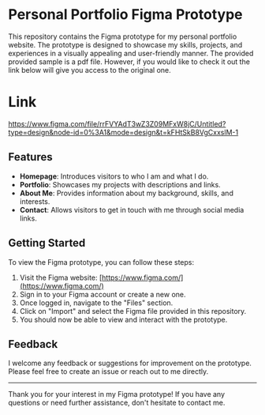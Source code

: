 # Personal Portfolio Figma Prototype

This repository contains the Figma prototype for my personal portfolio website. The prototype is designed to showcase my skills, projects, and experiences in a visually appealing and user-friendly manner. The provided provided sample is a pdf file. However, if you would like to check it out the link below will give you access to the original one. 

# Link
https://www.figma.com/file/rrFVYAdT3wZ3Z09MFxW8jC/Untitled?type=design&node-id=0%3A1&mode=design&t=kFHtSkB8VgCxxslM-1


## Features

- **Homepage**: Introduces visitors to who I am and what I do.
- **Portfolio**: Showcases my projects with descriptions and links.
- **About Me**: Provides information about my background, skills, and interests.
- **Contact**: Allows visitors to get in touch with me through social media links.

## Getting Started

To view the Figma prototype, you can follow these steps:

1. Visit the Figma website: [https://www.figma.com/](https://www.figma.com/)
2. Sign in to your Figma account or create a new one.
3. Once logged in, navigate to the "Files" section.
4. Click on "Import" and select the Figma file provided in this repository.
5. You should now be able to view and interact with the prototype.

## Feedback

I welcome any feedback or suggestions for improvement on the prototype. Please feel free to create an issue or reach out to me directly.

---

Thank you for your interest in my Figma prototype! If you have any questions or need further assistance, don't hesitate to contact me.

